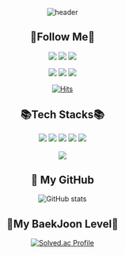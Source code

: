 <div align="center">
  
  ![header](https://capsule-render.vercel.app/api?type=Waving&height=200&fontSize=50&text=DeveloperSeoungHyun)
  
  ## 🌈Follow Me🌈
  <a href="https://profile.jamkris00.repl.co" target="_blank"><img src="https://img.shields.io/badge/MyHomepage-E6899A?style=flat-square&logo=Homepage&logoColor=black"/></a>
  <a href="mailto:dltmdgus1412@gmail.com"><img src="https://img.shields.io/badge/Gmail-d14836?style=flat-square&logo=Gmail&logoColor=white&link=dltmdgus1412@gmail.com"/></a>
  <a target="_blank"><img src="https://img.shields.io/badge/Korea Number 010--2316--8774-000000?style=flat-square&logo=Mail&logoColor=white"/></a>
  
  <a href="https://velog.io/@jamkris"><img src="https://img.shields.io/badge/Tech%20Blog-11B48A?style=flat-square&logo=Vimeo&logoColor=white&link=https://velog.io/@hyeinisfree"/></a>
  <a href="https://replit.com/@jamkris00" target="_blank"><img src="https://img.shields.io/badge/Replit-F1650B?style=flat-square&logo=Replit&logoColor=white"/></a>
  <a href="https://www.instagram.com/hyun_2u/" target="_blank"><img src="https://img.shields.io/badge/Instagram-F70074?style=flat-square&logo=Instagram&logoColor=white"/></a>
  
  [![Hits](https://hits.seeyoufarm.com/api/count/incr/badge.svg?url=https%3A%2F%2Fgithub.com%2FJamkris&count_bg=%23D27776&title_bg=%23AE3A39&icon=&icon_color=%23E7E7E7&title=hits&edge_flat=false)](https://hits.seeyoufarm.com)
  <br>
  
  ## 📚Tech Stacks📚
  <img src="https://img.shields.io/badge/Python-F7D955?style=flat&logo=Python&logoColor=white" />
  <img src="https://img.shields.io/badge/C-00427E?style=flat&logo=C&logoColor=white" />
  <img src="https://img.shields.io/badge/HTML-E96329?style=flat&logo=HTML&logoColor=white" />
  <img src="https://img.shields.io/badge/CSS-146EB0?style=flat&logo=css&logoColor=white" />
  <img src="https://img.shields.io/badge/Java-4E7C99?style=flat&logo=Java&logoColor=white" />
  <br>
  <br>
  
  <img src="https://github-readme-stats.vercel.app/api/top-langs/?username=Jamkris&layout=compact">
  
  <br>
  
  ## 👣 My GitHub
  ![GitHub stats](https://github-readme-stats.vercel.app/api?username=Jamkris&show_icons=true&theme=radical)
  <br/>

  ## 📓My BaekJoon Level📓
  [![Solved.ac Profile](http://mazassumnida.wtf/api/v2/generate_badge?boj=lchyun1412)](https://solved.ac/lchyun1412/)
</div>
